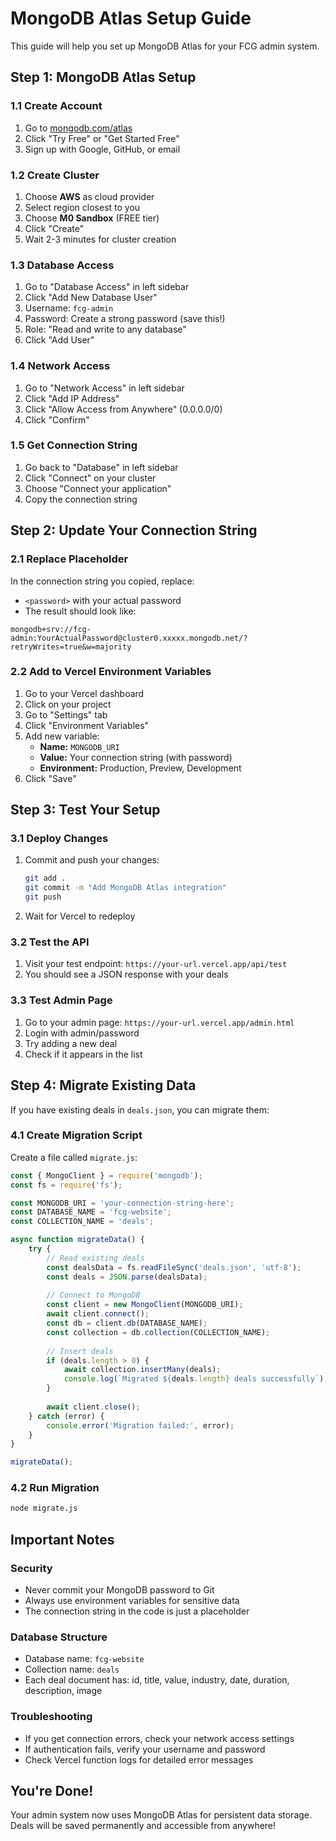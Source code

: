 # MongoDB Atlas Setup Guide

This guide will help you set up MongoDB Atlas for your FCG admin system.

## **Step 1: MongoDB Atlas Setup**

### 1.1 Create Account
1. Go to [mongodb.com/atlas](https://mongodb.com/atlas)
2. Click "Try Free" or "Get Started Free"
3. Sign up with Google, GitHub, or email

### 1.2 Create Cluster
1. Choose **AWS** as cloud provider
2. Select region closest to you
3. Choose **M0 Sandbox** (FREE tier)
4. Click "Create"
5. Wait 2-3 minutes for cluster creation

### 1.3 Database Access
1. Go to "Database Access" in left sidebar
2. Click "Add New Database User"
3. Username: `fcg-admin`
4. Password: Create a strong password (save this!)
5. Role: "Read and write to any database"
6. Click "Add User"

### 1.4 Network Access
1. Go to "Network Access" in left sidebar
2. Click "Add IP Address"
3. Click "Allow Access from Anywhere" (0.0.0.0/0)
4. Click "Confirm"

### 1.5 Get Connection String
1. Go back to "Database" in left sidebar
2. Click "Connect" on your cluster
3. Choose "Connect your application"
4. Copy the connection string

## **Step 2: Update Your Connection String**

### 2.1 Replace Placeholder
In the connection string you copied, replace:
- `<password>` with your actual password
- The result should look like:
```
mongodb+srv://fcg-admin:YourActualPassword@cluster0.xxxxx.mongodb.net/?retryWrites=true&w=majority
```

### 2.2 Add to Vercel Environment Variables
1. Go to your Vercel dashboard
2. Click on your project
3. Go to "Settings" tab
4. Click "Environment Variables"
5. Add new variable:
   - **Name:** `MONGODB_URI`
   - **Value:** Your connection string (with password)
   - **Environment:** Production, Preview, Development
6. Click "Save"

## **Step 3: Test Your Setup**

### 3.1 Deploy Changes
1. Commit and push your changes:
   ```bash
   git add .
   git commit -m "Add MongoDB Atlas integration"
   git push
   ```

2. Wait for Vercel to redeploy

### 3.2 Test the API
1. Visit your test endpoint: `https://your-url.vercel.app/api/test`
2. You should see a JSON response with your deals

### 3.3 Test Admin Page
1. Go to your admin page: `https://your-url.vercel.app/admin.html`
2. Login with admin/password
3. Try adding a new deal
4. Check if it appears in the list

## **Step 4: Migrate Existing Data**

If you have existing deals in `deals.json`, you can migrate them:

### 4.1 Create Migration Script
Create a file called `migrate.js`:
```javascript
const { MongoClient } = require('mongodb');
const fs = require('fs');

const MONGODB_URI = 'your-connection-string-here';
const DATABASE_NAME = 'fcg-website';
const COLLECTION_NAME = 'deals';

async function migrateData() {
    try {
        // Read existing deals
        const dealsData = fs.readFileSync('deals.json', 'utf-8');
        const deals = JSON.parse(dealsData);
        
        // Connect to MongoDB
        const client = new MongoClient(MONGODB_URI);
        await client.connect();
        const db = client.db(DATABASE_NAME);
        const collection = db.collection(COLLECTION_NAME);
        
        // Insert deals
        if (deals.length > 0) {
            await collection.insertMany(deals);
            console.log(`Migrated ${deals.length} deals successfully`);
        }
        
        await client.close();
    } catch (error) {
        console.error('Migration failed:', error);
    }
}

migrateData();
```

### 4.2 Run Migration
```bash
node migrate.js
```

## **Important Notes**

### Security
- Never commit your MongoDB password to Git
- Always use environment variables for sensitive data
- The connection string in the code is just a placeholder

### Database Structure
- Database name: `fcg-website`
- Collection name: `deals`
- Each deal document has: id, title, value, industry, date, duration, description, image

### Troubleshooting
- If you get connection errors, check your network access settings
- If authentication fails, verify your username and password
- Check Vercel function logs for detailed error messages

## **You're Done!**

Your admin system now uses MongoDB Atlas for persistent data storage. Deals will be saved permanently and accessible from anywhere! 